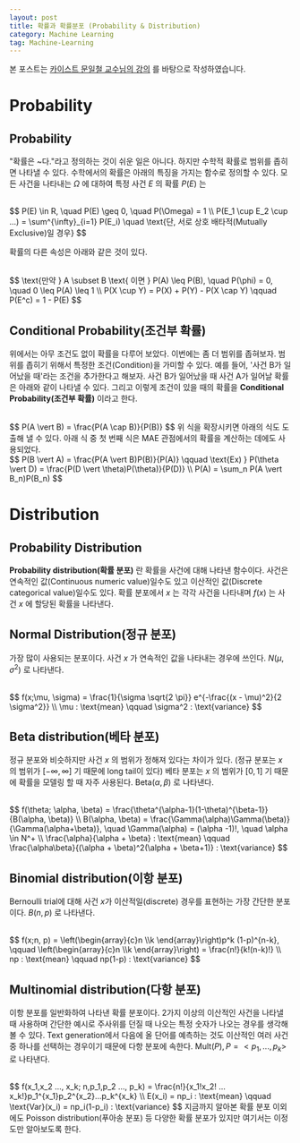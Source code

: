 ```yaml
---
layout: post
title: 확률과 확률분포 (Probability & Distribution)
category: Machine Learning
tag: Machine-Learning
---
```


 본 포스트는 [카이스트 문일철 교수님의 강의](https://www.edwith.org/machinelearning1_17/joinLectures/9738) 를 바탕으로 작성하였습니다.



# Probability

## Probability

"확률은 ~다."라고 정의하는 것이 쉬운 일은 아니다. 하지만 수학적 확률로 범위를 좁히면 나타낼 수 있다. 수학에서의 확률은 아래의 특징을 가지는 함수로 정의할 수 있다. 모든 사건을 나타내는 $\Omega$ 에 대하여 특정 사건 $E$ 의 확률 $P(E)$ 는

<br>
$$
P(E) \in R, \quad P(E) \geq 0, \quad P(\Omega) = 1 \\
P(E_1 \cup E_2 \cup ...) = \sum^{\infty}_{i=1} P(E_i) \quad \text{단, 서로 상호 배타적(Mutually Exclusive)일 경우}
$$


확률의 다른 속성은 아래와 같은 것이 있다.

<br>
$$
\text{만약 } A \subset B \text{ 이면 } P(A) \leq P(B), \quad P(\phi) = 0, \quad 0 \leq P(A) \leq 1 \\
P(X \cup Y) = P(X) + P(Y) - P(X \cap Y) \qquad P(E^c) = 1 - P(E)
$$


## Conditional Probability(조건부 확률)

위에서는 아무 조건도 없이 확률을 다루어 보았다. 이번에는 좀 더 범위를 좁혀보자. 범위를 좁히기 위해서 특정한 조건(Condition)을 가미할 수 있다. 예를 들어, '사건 B가 일어났을 때'라는 조건을 추가한다고 해보자. 사건 B가 일어났을 때 사건 A가 일어날 확률은 아래와 같이 나타낼 수 있다. 그리고 이렇게 조건이 있을 때의 확률을 **Conditional Probability(조건부 확률)** 이라고 한다. 

<br>
$$
P(A \vert B) = \frac{P(A \cap B)}{P(B)}
$$
위 식을 확장시키면 아래의 식도 도출해 낼 수 있다. 아래 식 중 첫 번째 식은 MAE 관점에서의 확률을 계산하는 데에도 사용되었다.

<br>
$$
P(B \vert A) = \frac{P(A \vert B)P(B)}{P(A)} \qquad \text{Ex) } P(\theta \vert D) = \frac{P(D \vert \theta)P(\theta)}{P(D)} \\
P(A) = \sum_n P(A \vert B_n)P(B_n)
$$


# Distribution

## Probability Distribution

**Probability distribution(확률 분포)** 란 확률을 사건에 대해 나타낸 함수이다. 사건은 연속적인 값(Continuous numeric value)일수도 있고 이산적인 값(Discrete categorical value)일수도 있다. 확률 분포에서 $x$ 는 각각 사건을 나타내며 $f(x)$ 는 사건 $x$ 에 할당된 확률을 나타낸다.



## Normal Distribution(정규 분포)

가장 많이 사용되는 분포이다. 사건 $x$ 가 연속적인 값을 나타내는 경우에 쓰인다. $N(\mu, \sigma^2)$ 로 나타낸다.

<br>
$$
f(x;\mu, \sigma) = \frac{1}{\sigma \sqrt{2 \pi}} e^{-\frac{(x - \mu)^2}{2 \sigma^2}} \\
\mu : \text{mean} \qquad \sigma^2 : \text{variance}
$$


## Beta distribution(베타 분포)

정규 분포와 비슷하지만 사건 $x$ 의 범위가 정해져 있다는 차이가 있다. (정규 분포는 $x$ 의 범위가 $[-\infty, \infty]$ 기 때문에 long tail이 있다) 베타 분포는 $x$ 의 범위가 $[0,1]$ 기 때문에 확률을 모델링 할 때 자주 사용된다. $\text{Beta} (\alpha, \beta)$ 로 나타낸다.

<br>
$$
f(\theta; \alpha, \beta) = \frac{\theta^{\alpha-1}(1-\theta)^{\beta-1}}{B(\alpha, \beta)} \\
B(\alpha, \beta) = \frac{\Gamma(\alpha)\Gamma(\beta)}{\Gamma(\alpha+\beta)}, \quad \Gamma(\alpha) = (\alpha -1)!, \quad \alpha \in N^+ \\
\frac{\alpha}{\alpha + \beta} : \text{mean} \qquad \frac{\alpha\beta}{(\alpha + \beta)^2(\alpha + \beta+1)} : \text{variance}
$$


## Binomial distribution(이항 분포)

Bernoulli trial에 대해 사건 $x$가 이산적일(discrete) 경우를 표현하는 가장 간단한 분포이다. $B(n,p)$ 로 나타낸다.

<br>
$$
f(x;n, p) = \left(\begin{array}{c}n \\k \end{array}\right)p^k (1-p)^{n-k}, \qquad \left(\begin{array}{c}n \\k \end{array}\right) = \frac{n!}{k!(n-k)!} \\
np : \text{mean} \qquad np(1-p) : \text{variance}
$$


## Multinomial distribution(다항 분포)

이항 분포를 일반화하여 나타낸 확률 분포이다. 2가지 이상의 이산적인 사건을 나타낼 때 사용하며 간단한 예시로 주사위를 던질 때 나오는 특정 숫자가 나오는 경우를 생각해 볼 수 있다. Text generation에서 다음에 올 단어를 예측하는 것도 이산적인 여러 사건 중 하나를 선택하는 경우이기 때문에 다항 분포에 속한다. $\text{Mult}(P), P=<p_1, ... , p_k>$ 로 나타낸다.

<br>
$$
f(x_1,x_2 ..., x_k; n,p_1,p_2 ..., p_k) = \frac{n!}{x_1!x_2! ... x_k!}p_1^{x_1}p_2^{x_2}...p_k^{x_k} \\
E(x_i) = np_i : \text{mean} \qquad \text{Var}(x_i) = np_i(1-p_i) : \text{variance}
$$
지금까지 알아본 확률 분포 이외에도 Poisson distribution(푸아송 분포) 등 다양한 확률 분포가 있지만 여기서는 이정도만 알아보도록 한다.

